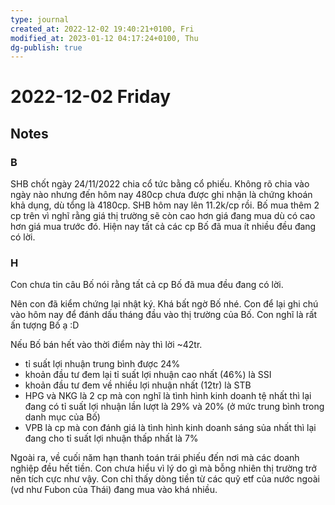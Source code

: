 ```yaml
---
type: journal
created_at: 2022-12-02 19:40:21+0100, Fri
modified_at: 2023-01-12 04:17:24+0100, Thu
dg-publish: true
---
```

# 2022-12-02 Friday

## Notes

### B

SHB chốt ngày 24/11/2022 chia cổ tức bằng cổ phiếu. Không rõ chia vào ngày nào nhưng đến hôm nay 480cp chưa được ghi nhận là chứng khoán khả dụng, dù tổng là 4180cp.
SHB hôm nay lên 11.2k/cp rồi.
Bố mua thêm 2 cp trên vì nghĩ rằng giá thị trường sẽ còn cao hơn giá đang mua dù có cao hơn giá mua trước đó.
Hiện nay tất cả các cp Bố đã mua ít nhiều đều đang có lời.

### H

Con chưa tin câu Bố nói rằng tất cả cp Bố đã mua đều đang có lời.

Nên con đã kiểm chứng lại nhật ký. Khá bất ngờ Bố nhé. Con để lại ghi chú vào hôm nay để đánh dấu tháng đầu vào thị trường của Bố. Con nghĩ là rất ấn tượng Bố ạ :D

Nếu Bố bán hết vào thời điểm này thì lời ~42tr. 
- tỉ suất lợi nhuận trung bình được 24%
- khoản đầu tư đem lại tỉ suất lợi nhuận cao nhất (46%) là SSI
- khoản đầu tư đem về nhiều lợi nhuận nhất (12tr) là STB
- HPG và NKG là 2 cp mà con nghĩ là tình hình kinh doanh tệ nhất thì lại đang có tỉ suất lợi nhuận lần lượt là 29% và 20% (ở mức trung bình trong danh mục của Bố)
- VPB là cp mà con đánh giá là tình hình kinh doanh sáng sủa nhất thì lại đang cho tỉ suất lợi nhuận thấp nhất là 7%

Ngoài ra, về cuối năm hạn thanh toán trái phiếu đến nơi mà các doanh nghiệp đều hết tiền. Con chưa hiểu vì lý do gì mà bỗng nhiên thị trường trở nên tích cực như vậy. Con chỉ thấy dòng tiền từ các quỹ etf của nước ngoài (vd như Fubon của Thái) đang mua vào khá nhiều.

